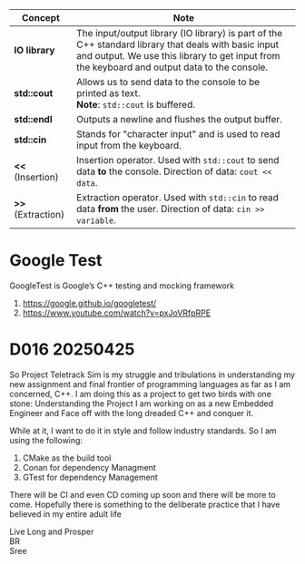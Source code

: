 | **Concept**         | **Note**                                                                                                                                                                                             |
| ------------------- | ---------------------------------------------------------------------------------------------------------------------------------------------------------------------------------------------------- |
| **IO library**      | The input/output library (IO library) is part of the C++ standard library that deals with basic input and output. We use this library to get input from the keyboard and output data to the console. |
| **std::cout**       | Allows us to send data to the console to be printed as text. <br>**Note**: `std::cout` is buffered.                                                                                                  |
| **std::endl**       | Outputs a newline and flushes the output buffer.                                                                                                                                                     |
| **std::cin**        | Stands for "character input" and is used to read input from the keyboard.                                                                                                                            |
| **<<** (Insertion)  | Insertion operator. Used with `std::cout` to send data **to** the console. Direction of data: `cout << data`.                                                                                        |
| **>>** (Extraction) | Extraction operator. Used with `std::cin` to read data **from** the user. Direction of data: `cin >> variable`.                                                                                      |

# Google Test

GoogleTest is Google’s C++ testing and mocking framework

1. https://google.github.io/googletest/
2. https://www.youtube.com/watch?v=pxJoVRfpRPE

# D016 20250425

So Project Teletrack Sim is my struggle and tribulations in understanding my new assignment and final frontier of programming languages as far as I am concerned, C++. I am doing this as a project to get two birds with one stone: Understanding the Project I am working on as a new Embedded Engineer and Face off with the long dreaded C++ and conquer it.

While at it, I want to do it in style and follow industry standards. So I am using the following:

1. CMake as the build tool
2. Conan for dependency Managment
3. GTest for dependency Management

There will be CI and even CD coming up soon and there will be more to come. Hopefully there is something to the deliberate practice that I have believed in my entire adult life

Live Long and Prosper<br>
BR<br>
Sree
